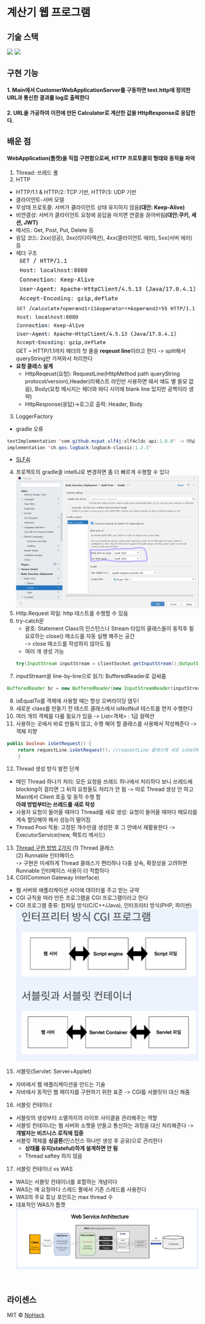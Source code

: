 # 계산기 웹 프로그램

## 기술 스택
<img src="https://img.shields.io/badge/Java-007396?style=flat-square&logo=Java&logoColor=white">
<img src="https://img.shields.io/badge/Apache Tomcat-F8DC75?style=flat-square&logo=apachetomcat&logoColor=black">


## 구현 기능

#### 1. Main에서 CustomerWebApplicationServer를 구동하면 test.http에 정의한 URL과 통신한 결과를 log로 출력한다

#### 2. URL을 가공하여 이전에 만든 Calculator로 계산한 값을 HttpResponse로 응답한다.

## 배운 점
#### WebApplication(톰캣)을 직접 구현함으로써, HTTP 프로토콜의 형태와 동작을 파악
1. Thread: 쓰레드 풀
2. HTTP 
- HTTP/1.1 & HTTP/2: TCP 기반, HTTP/3: UDP 기반
- 클라이언트-서버 모델
- 무상태 프로토콜: 서버가 클라이언트 상태 유지하지 않음<b>(대안: Keep-Alive)</b>
- 비연결성: 서버가 클라이언트 요청에 응답을 마치면 연결을 끊어버림<b>(대안:쿠키, 세션, JWT)</b>
- 메서드: Get, Post, Put, Delete 등
- 응답 코드: 2xx(성공), 3xx(리다이렉션), 4xx(클라이언트 에러), 5xx(서버 에러) 등
- 헤더 구조
![img_1.png](img_1.png)
![img_2.png](img_2.png) 
GET ~ HTTP/1.1까지 헤더의 첫 줄을 <b>reqeust line</b>이라고 한다
-> split해서 queryString만 가져와서 처리한다
- <b>요청 클래스 설계</b>
   - HttpReqeust(요청): RequestLine(HttpMethod path queryString protocol/version),Header(리퀘스트 라인만 사용하면 돼서 얘도 별 쓸모 없음), Body(요청 메시지는 헤더와 바디 사이에 blank line 있지만 공백이라 생략)
   - HttpResponse(응답)->로그로 출력: Header, Body
3. LoggerFactory
  - gradle 오류 
```java
testImplementation 'com.github.mcpat.slf4j:slf4cldc-api:1.6.0' -> 아님
implementation 'ch.qos.logback:logback-classic:1.2.3'
```
- <a href="https://juinor.tistory.com/40">SLF4j</a>
4. 프로젝트의 gradle을 intelliJ로 변경하면 좀 더 빠르게 수행할 수 있다
![img.png](img.png)
5. Http.Request 파일: http 테스트를 수행할 수 있음
6. try-catch문
   - 괄호: Statement Class의 인스턴스나 Stream 타입의 클래스들이 동작후 필요로하는 close() 메소드를 자동 실행 해주는 공간  
    -> close 메소드를 작성하지 않아도 됨 
   - 여러 개 생성 가능
    ```java
    try(InputStream inputStream = clientSocket.getInputStream();OutputStream outputStream = clientSocket.getOutputStream() )
    ```
7. inputStream을 line-by-line으로 읽기: BufferedReader로 감싸줌
```java
BufferedReader br = new BufferedReader(new InputStreamReader(inputStream, StandardCharsets.UTF_8 ));
```
8. isEqualTo를 객체에 사용할 때는 항상 오버라이딩 염두!
9. 새로운 class를 만들기 전 테스트 클래스에서 isNotNull 테스트를 먼저 수행한다
10. 여러 개의 객체를 다룰 필요가 있음 -> List<객체> : 1급 컬렉션
11. 사용하는 곳에서 바로 만들지 않고, 수행 해야 할 클래스를 사용해서 작성해준다 -> 객체 지향
```java
public boolean isGetRequest() {
    return requestLine.isGetRequest(); //requestLine 클래스에 새로 isGetRequest 메소드 생성해서 처리한다
    }
```
12. Thread 생성 방식 발전 단계
- 메인 Thread 하나가 처리: 모든 요청을 쓰레드 하나에서 처리하다 보니 쓰레드에 blocking이 걸리면 그 뒤의 요청들도 처리가 안 됨 -> 따로 Thread 생성 안 하고 Main에서 Client 호출 및 동작 수행 함   
<b>아래 방법부터는 쓰레드를 새로 작성</b>  
- 사용자 요청이 들어올 때마다 Thread를 새로 생성: 요청이 들어올 때마다 메모리를 계속 할당해야 해서 성능이 떨어짐
- Thread Pool 적용: 고정된 개수만큼 생성한 후 그 안에서 재활용한다 -> ExecutorService(new, 팩토리 메서드)
13. <a href="https://www.daleseo.com/java-thread-runnable/">Thread 구현 방법 2가지</a>
    (1) Thread 클래스  
    (2) Runnable 인터페이스  
-> 구현은 미세하게 Thread 클래스가 편리하나 다중 상속, 확장성을 고려하면 Runnable 인터페이스 사용이 더 적합하다
14. CGI(Common Gateway Interface)
- 웹 서버와 애플리케이션 사이에 데이터를 주고 받는 규약
- CGI 규칙을 따라 만든 프로그램을 CGI 프로그램이라고 한다
- CGI 프로그램 종류: 컴파일 방식(C/C++/Java), 인터프리터 방식(PHP, 파이썬)
![img_3.png](img_3.png)
15. 서블릿(Servlet: Server+Applet)
- 자바에서 웹 애플리케이션을 만드는 기술
- 자바에서 동적인 웹 페이지를 구현하기 위한 표준
-> CGI를 서블릿이 대신 해줌
16. 서블릿 컨테이너
- 서블릿의 생성부터 소멸까지의 라이프 사이클을 관리해주는 역할
- 서블릿 컨테이너는 웹 서버와 소켓을 만들고 통신하는 과정을 대신 처리해준다
 -> <b>개발자는 비즈니스 로직에 집중</b>
- 서블릿 객체를 <b>싱글톤</b>(인스턴스 하나만 생성 후 공유)으로 관리한다
    - <b>상태를 유지(stateful)하게 설계하면 안 됨</b>
    - Thread saftey 하지 않음
17. 서블릿 컨테이너 vs WAS
- WAS는 서블릿 컨테이너를 포함하는 개념이다
- WAS는 매 요청마다 스레드 풀에서 기존 스레드를 사용한다
- WAS의 주요 튜닝 포인트는 max thread 수
- 대표적인 WAS가 톰캣
![img_4.png](img_4.png)
<br>

## 라이센스

MIT &copy; [NoHack](mailto:lbjp114@gmail.com)
